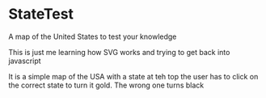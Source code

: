# StateTest
A map of the United States to test your knowledge

This is just me learning how SVG works and trying to get back into javascript

It is a simple map of the USA with a state at teh top the user has to click on the correct state to turn it gold.
The wrong one turns black
